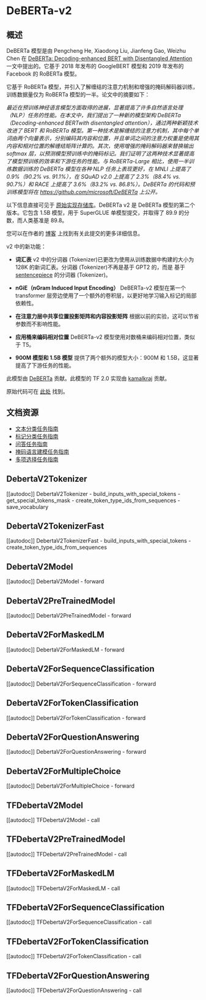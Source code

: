 <!--版权所有 2020 年 HuggingFace 团队保留所有权利。
根据 Apache 许可证第 2.0 版（“许可证”）获得许可；除非符合许可证的要求，否则您不得使用此文件。您可以在以下位置获取许可证的副本：http://www.apache.org/licenses/LICENSE-2.0
除非适用法律要求或书面同意，按“原样”分发的软件在许可证下分发，不附带任何明示或暗示的担保或条件。请参阅许可证以了解特定语言下的权限和限制。注意：此文件采用 Markdown 格式，但包含特定语法以供我们的文档构建器（类似于 MDX）使用，可能在 Markdown 查看器中无法正确显示。
⚠️请注意，此文件采用 Markdown 格式，但包含特定语法以供我们的文档构建器（类似于 MDX）使用，可能在 Markdown 查看器中无法正确显示。
-->
# DeBERTa-v2

## 概述

DeBERTa 模型是由 Pengcheng He, Xiaodong Liu, Jianfeng Gao, Weizhu Chen 在 [DeBERTa: Decoding-enhanced BERT with Disentangled Attention](https://arxiv.org/abs/2006.03654) 一文中提出的。它基于 2018 年发布的 GoogleBERT 模型和 2019 年发布的 Facebook 的 RoBERTa 模型。

它基于 RoBERTa 模型，并引入了解缠结的注意力机制和增强的掩码解码器训练，训练数据量仅为 RoBERTa 模型的一半。论文中的摘要如下：


*最近在预训练神经语言模型方面取得的进展，显著提高了许多自然语言处理（NLP）任务的性能。在本文中，我们提出了一种新的模型架构 DeBERTa（Decoding-enhanced BERTwith disentangled attention），通过两种新颖技术改进了 BERT 和 RoBERTa 模型。第一种技术是解缠结的注意力机制，其中每个单词由两个向量表示，分别编码其内容和位置，并且单词之间的注意力权重是使用其内容和相对位置的解缠结矩阵计算的。其次，使用增强的掩码解码器来替换输出 softmax 层，以预测模型预训练中的掩码标记。我们证明了这两种技术显著提高了模型预训练的效率和下游任务的性能。与 RoBERTa-Large 相比，使用一半训练数据训练的 DeBERTa 模型在各种 NLP 任务上表现更好，在 MNLI 上提高了 0.9%（90.2% vs. 91.1%），在 SQuAD v2.0 上提高了 2.3%（88.4% vs. 90.7%）和 RACE 上提高了 3.6%（83.2% vs. 86.8%）。DeBERTa 的代码和预训练模型将在 https://github.com/microsoft/DeBERTa 上公开。* 


以下信息直接可见于 [原始实现存储库](https://github.com/microsoft/DeBERTa)。DeBERTa v2 是 DeBERTa 模型的第二个版本。它包含 1.5B 模型，用于 SuperGLUE 单模型提交，并取得了 89.9 的分数，而人类基准是 89.8。

您可以在作者的 [博客](https://www.microsoft.com/en-us/research/blog/microsoft-deberta-surpasses-human-performance-on-the-superglue-benchmark/) 上找到有关此提交的更多详细信息。

v2 中的新功能：

- **词汇表** v2 中的分词器 (Tokenizer)已更改为使用从训练数据中构建的大小为 128K 的新词汇表。分词器 (Tokenizer)不再是基于 GPT2 的，而是  基于 [sentencepiece](https://github.com/google/sentencepiece) 的分词器 (Tokenizer)。  

- **nGiE（nGram Induced Input Encoding）** DeBERTa-v2 模型在第一个 transformer 层旁边使用了一个额外的卷积层，以更好地学习输入标记的局部依赖性。  

- **在注意力层中共享位置投影矩阵和内容投影矩阵** 根据以前的实验，这可以节省参数而不影响性能。  

- **应用桶来编码相对位置** DeBERTa-v2 模型使用对数桶来编码相对位置，类似于 T5。 

- **900M 模型和 1.5B 模型** 提供了两个额外的模型大小：900M 和 1.5B，这显著提高了下游任务的性能。  

此模型由 [DeBERTa](https://huggingface.co/DeBERTa) 贡献。此模型的 TF 2.0 实现由 [kamalkraj](https://huggingface.co/kamalkraj) 贡献。

原始代码可在 [此处](https://github.com/microsoft/DeBERTa) 找到。

## 文档资源

- [文本分类任务指南](../tasks/sequence_classification)
- [标记分类任务指南](../tasks/token_classification)
- [问答任务指南](../tasks/question_answering)
- [掩码语言建模任务指南](../tasks/masked_language_modeling)
- [多项选择任务指南](../tasks/multiple_choice)
## DebertaV2Tokenizer

[[autodoc]] DebertaV2Tokenizer
    - build_inputs_with_special_tokens
    - get_special_tokens_mask
    - create_token_type_ids_from_sequences
    - save_vocabulary

## DebertaV2TokenizerFast

[[autodoc]] DebertaV2TokenizerFast
    - build_inputs_with_special_tokens
    - create_token_type_ids_from_sequences

## DebertaV2Model

[[autodoc]] DebertaV2Model
    - forward

## DebertaV2PreTrainedModel

[[autodoc]] DebertaV2PreTrainedModel
    - forward

## DebertaV2ForMaskedLM

[[autodoc]] DebertaV2ForMaskedLM
    - forward

## DebertaV2ForSequenceClassification

[[autodoc]] DebertaV2ForSequenceClassification
    - forward

## DebertaV2ForTokenClassification

[[autodoc]] DebertaV2ForTokenClassification
    - forward

## DebertaV2ForQuestionAnswering

[[autodoc]] DebertaV2ForQuestionAnswering
    - forward

## DebertaV2ForMultipleChoice

[[autodoc]] DebertaV2ForMultipleChoice
    - forward

## TFDebertaV2Model

[[autodoc]] TFDebertaV2Model
    - call

## TFDebertaV2PreTrainedModel

[[autodoc]] TFDebertaV2PreTrainedModel
    - call

## TFDebertaV2ForMaskedLM

[[autodoc]] TFDebertaV2ForMaskedLM
    - call

## TFDebertaV2ForSequenceClassification

[[autodoc]] TFDebertaV2ForSequenceClassification
    - call

## TFDebertaV2ForTokenClassification

[[autodoc]] TFDebertaV2ForTokenClassification
    - call

## TFDebertaV2ForQuestionAnswering

[[autodoc]] TFDebertaV2ForQuestionAnswering
    - call
